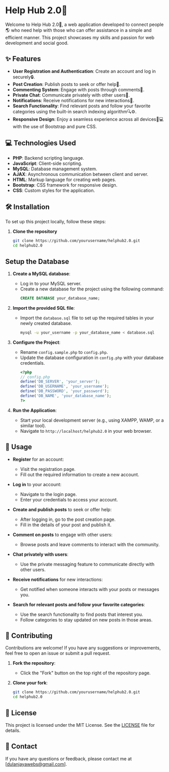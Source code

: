 # Help Hub 2.0🐝

Welcome to Help Hub 2.0🐝, a web application developed to connect people🌎 who need help with those who can offer assistance in a simple and efficient manner. This project showcases my skills and passion for web development and social good.

## ✨ Features

- **User Registration and Authentication**: Create an account and log in securely🔒.
- **Post Creation**: Publish posts to seek or offer help📝.
- **Commenting System**: Engage with posts through comments💬.
- **Private Chat**: Communicate privately with other users💌.
- **Notifications**: Receive notifications for new interactions🔔.
- **Search Functionality**: Find relevant posts and follow your favorite categories using the built-in search indexing algorithm🔍⚙️.
- **Responsive Design**: Enjoy a seamless experience across all devices📱💻 with the use of Bootstrap and pure CSS.

## 💻 Technologies Used

- **PHP**: Backend scripting language.
- **JavaScript**: Client-side scripting.
- **MySQL**: Database management system.
- **AJAX**: Asynchronous communication between client and server.
- **HTML**: Markup language for creating web pages.
- **Bootstrap**: CSS framework for responsive design.
- **CSS**: Custom styles for the application.

## 🛠️ Installation

To set up this project locally, follow these steps:

1. **Clone the repository**
   ```bash
   git clone https://github.com/yourusername/helphub2.0.git
   cd helphub2.0

## Setup the Database

1. **Create a MySQL database**:
   - Log in to your MySQL server.
   - Create a new database for the project using the following command:
     ```sql
     CREATE DATABASE your_database_name;
     ```

2. **Import the provided SQL file**:
   - Import the `database.sql` file to set up the required tables in your newly created database.
     ```bash
     mysql -u your_username -p your_database_name < database.sql
     ```

3. **Configure the Project**:
   - Rename `config.sample.php` to `config.php`.
   - Update the database configuration in `config.php` with your database credentials.
     ```php
     <?php
     // config.php
     define('DB_SERVER', 'your_server');
     define('DB_USERNAME', 'your_username');
     define('DB_PASSWORD', 'your_password');
     define('DB_NAME', 'your_database_name');
     ?>
     ```

4. **Run the Application**:
   - Start your local development server (e.g., using XAMPP, WAMP, or a similar tool).
   - Navigate to `http://localhost/helphub2.0` in your web browser.
  
## 🚀 Usage

- **Register** for an account:
  - Visit the registration page.
  - Fill out the required information to create a new account.

- **Log in** to your account:
  - Navigate to the login page.
  - Enter your credentials to access your account.

- **Create and publish posts** to seek or offer help:
  - After logging in, go to the post creation page.
  - Fill in the details of your post and publish it.

- **Comment on posts** to engage with other users:
  - Browse posts and leave comments to interact with the community.

- **Chat privately with users**:
  - Use the private messaging feature to communicate directly with other users.

- **Receive notifications** for new interactions:
  - Get notified when someone interacts with your posts or messages you.

- **Search for relevant posts and follow your favorite categories**:
  - Use the search functionality to find posts that interest you.
  - Follow categories to stay updated on new posts in those areas.

## 🤝 Contributing

Contributions are welcome! If you have any suggestions or improvements, feel free to open an issue or submit a pull request.

1. **Fork the repository**:
   - Click the "Fork" button on the top right of the repository page.

2. **Clone your fork**:
   ```bash
   git clone https://github.com/yourusername/helphub2.0.git
   cd helphub2.0

## 📄 License

This project is licensed under the MIT License. See the [LICENSE](LICENSE) file for details.

## 📧 Contact

If you have any questions or feedback, please contact me at [dulanjayawebs@gmail.com].
